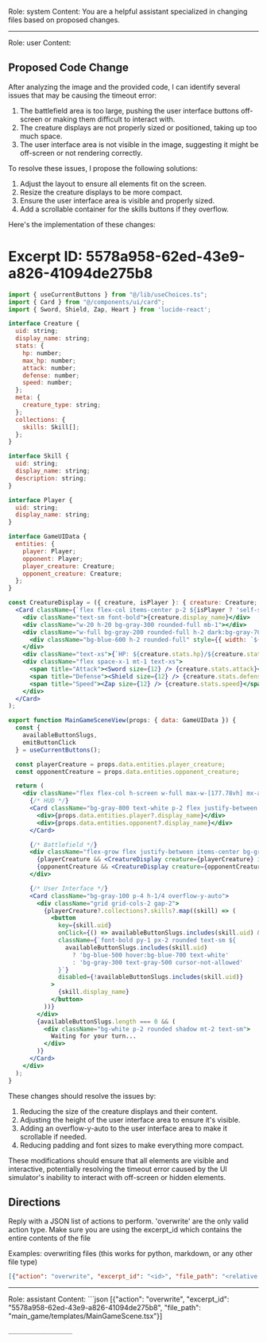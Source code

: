 Role: system
Content: You are a helpful assistant specialized in changing files based on proposed changes.
__________________
Role: user
Content: 
## Proposed Code Change
After analyzing the image and the provided code, I can identify several issues that may be causing the timeout error:

1. The battlefield area is too large, pushing the user interface buttons off-screen or making them difficult to interact with.
2. The creature displays are not properly sized or positioned, taking up too much space.
3. The user interface area is not visible in the image, suggesting it might be off-screen or not rendering correctly.

To resolve these issues, I propose the following solutions:

1. Adjust the layout to ensure all elements fit on the screen.
2. Resize the creature displays to be more compact.
3. Ensure the user interface area is visible and properly sized.
4. Add a scrollable container for the skills buttons if they overflow.

Here's the implementation of these changes:

# Excerpt ID: 5578a958-62ed-43e9-a826-41094de275b8
```jsx main_game/templates/MainGameScene.tsx
import { useCurrentButtons } from "@/lib/useChoices.ts";
import { Card } from "@/components/ui/card";
import { Sword, Shield, Zap, Heart } from 'lucide-react';

interface Creature {
  uid: string;
  display_name: string;
  stats: {
    hp: number;
    max_hp: number;
    attack: number;
    defense: number;
    speed: number;
  };
  meta: {
    creature_type: string;
  };
  collections: {
    skills: Skill[];
  };
}

interface Skill {
  uid: string;
  display_name: string;
  description: string;
}

interface Player {
  uid: string;
  display_name: string;
}

interface GameUIData {
  entities: {
    player: Player;
    opponent: Player;
    player_creature: Creature;
    opponent_creature: Creature;
  };
}

const CreatureDisplay = ({ creature, isPlayer }: { creature: Creature; isPlayer: boolean }) => (
  <Card className={`flex flex-col items-center p-2 ${isPlayer ? 'self-start' : 'self-end'}`}>
    <div className="text-sm font-bold">{creature.display_name}</div>
    <div className="w-20 h-20 bg-gray-300 rounded-full mb-1"></div>
    <div className="w-full bg-gray-200 rounded-full h-2 dark:bg-gray-700">
      <div className="bg-blue-600 h-2 rounded-full" style={{ width: `${(creature.stats.hp / creature.stats.max_hp) * 100}%` }}></div>
    </div>
    <div className="text-xs">{`HP: ${creature.stats.hp}/${creature.stats.max_hp}`}</div>
    <div className="flex space-x-1 mt-1 text-xs">
      <span title="Attack"><Sword size={12} /> {creature.stats.attack}</span>
      <span title="Defense"><Shield size={12} /> {creature.stats.defense}</span>
      <span title="Speed"><Zap size={12} /> {creature.stats.speed}</span>
    </div>
  </Card>
);

export function MainGameSceneView(props: { data: GameUIData }) {
  const {
    availableButtonSlugs,
    emitButtonClick
  } = useCurrentButtons();

  const playerCreature = props.data.entities.player_creature;
  const opponentCreature = props.data.entities.opponent_creature;

  return (
    <div className="flex flex-col h-screen w-full max-w-[177.78vh] mx-auto" style={{ aspectRatio: '16/9' }}>
      {/* HUD */}
      <Card className="bg-gray-800 text-white p-2 flex justify-between items-center">
        <div>{props.data.entities.player?.display_name}</div>
        <div>{props.data.entities.opponent?.display_name}</div>
      </Card>

      {/* Battlefield */}
      <div className="flex-grow flex justify-between items-center bg-green-100 p-4">
        {playerCreature && <CreatureDisplay creature={playerCreature} isPlayer={true} />}
        {opponentCreature && <CreatureDisplay creature={opponentCreature} isPlayer={false} />}
      </div>

      {/* User Interface */}
      <Card className="bg-gray-100 p-4 h-1/4 overflow-y-auto">
        <div className="grid grid-cols-2 gap-2">
          {playerCreature?.collections?.skills?.map((skill) => (
            <button
              key={skill.uid}
              onClick={() => availableButtonSlugs.includes(skill.uid) && emitButtonClick(skill.uid)}
              className={`font-bold py-1 px-2 rounded text-sm ${
                availableButtonSlugs.includes(skill.uid)
                  ? 'bg-blue-500 hover:bg-blue-700 text-white'
                  : 'bg-gray-300 text-gray-500 cursor-not-allowed'
              }`}
              disabled={!availableButtonSlugs.includes(skill.uid)}
            >
              {skill.display_name}
            </button>
          ))}
        </div>
        {availableButtonSlugs.length === 0 && (
          <div className="bg-white p-2 rounded shadow mt-2 text-sm">
            Waiting for your turn...
          </div>
        )}
      </Card>
    </div>
  );
}
```

These changes should resolve the issues by:

1. Reducing the size of the creature displays and their content.
2. Adjusting the height of the user interface area to ensure it's visible.
3. Adding an overflow-y-auto to the user interface area to make it scrollable if needed.
4. Reducing padding and font sizes to make everything more compact.

These modifications should ensure that all elements are visible and interactive, potentially resolving the timeout error caused by the UI simulator's inability to interact with off-screen or hidden elements.

## Directions
Reply with a JSON list of actions to perform. 'overwrite' are the only valid action type. 
Make sure you are using the excerpt_id which contains the entire contents of the file

Examples:
overwriting files (this works for python, markdown, or any other file type)
```json output_example1
[{"action": "overwrite", "excerpt_id": "<id>", "file_path": "<relative file path>"}]
```

__________________
Role: assistant
Content: ```json
[{"action": "overwrite", "excerpt_id": "5578a958-62ed-43e9-a826-41094de275b8", "file_path": "main_game/templates/MainGameScene.tsx"}]
```
__________________
